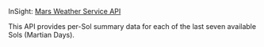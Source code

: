 InSight: <a href="https://mars.nasa.gov/insight/weather/">Mars Weather Service API</a>

This API provides per-Sol summary data for each of the last seven available Sols (Martian Days).
